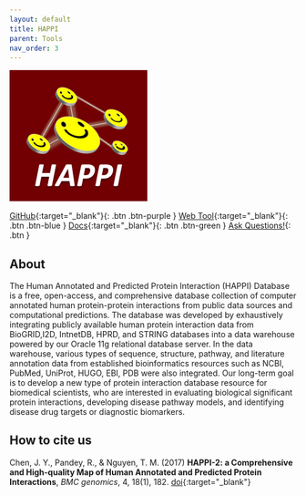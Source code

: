 ```yaml
---
layout: default
title: HAPPI
parent: Tools
nav_order: 3
---
```

![Alt text](/assets/images/happi-logo.png?raw=true "HAPPI")

[GitHub](https://github.com/aimed-uab/HAPPI-database){:target="_blank"}{: .btn .btn-purple } 
[Web Tool](http://discovery.informatics.uab.edu/HAPPI/index.php){:target="_blank"}{: .btn .btn-blue }
[Docs](http://discovery.informatics.uab.edu/HAPPI/help.php){:target="_blank"}{: .btn .btn-green }
[Ask Questions!](https://uabdatascience.slack.com/archives/C03L82QVACV){: .btn }


## About

The Human Annotated and Predicted Protein Interaction (HAPPI) Database is a free, open-access, and comprehensive database collection of computer annotated human protein-protein interactions from public data sources and computational predictions.
The database was developed by exhaustively integrating publicly available human protein interaction data from BioGRID,I2D, IntnetDB, HPRD, and STRING databases into a data warehouse powered by our Oracle 11g relational database server. In the data warehouse, various types of sequence, structure, pathway, and literature annotation data from established bioinformatics resources such as NCBI, PubMed, UniProt, HUGO, EBI, PDB were also integrated. Our long-term goal is to develop a new type of protein interaction database resource for biomedical scientists, who are interested in evaluating biological significant protein interactions, developing disease pathway models, and identifying disease drug targets or diagnostic biomarkers.

## How to cite us

Chen, J. Y., Pandey, R., & Nguyen, T. M. (2017) **HAPPI-2: a Comprehensive and High-quality Map of Human Annotated and Predicted Protein Interactions**, _BMC genomics_, 4, 18(1), 182.  <span class="fs-3">[doi](https://doi.org/10.1186/s12864-017-3512-1){:target="_blank"}</span>
